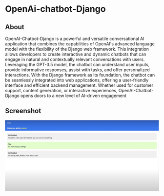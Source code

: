 # OpenAi-chatbot-Django

## About 
OpenAI-Chatbot-Django is a powerful and versatile conversational AI application that combines the capabilities of OpenAI's advanced language model with the flexibility of the Django web framework. This integration allows developers to create interactive and dynamic chatbots that can engage in natural and contextually relevant conversations with users. Leveraging the GPT-3.5 model, the chatbot can understand user inputs, provide informative responses, assist with tasks, and offer personalized interactions. With the Django framework as its foundation, the chatbot can be seamlessly integrated into web applications, offering a user-friendly interface and efficient backend management. Whether used for customer support, content generation, or interactive experiences, OpenAI-Chatbot-Django opens doors to a new level of AI-driven engagement
## Screenshot
 ![sss](sss.png)

